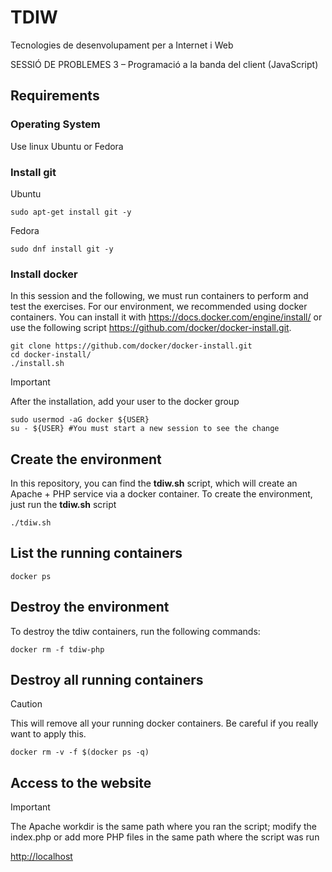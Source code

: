 # TDIW
Tecnologies de desenvolupament per a Internet i Web

SESSIÓ DE PROBLEMES 3 – Programació a la banda del client (JavaScript)

## Requirements
### Operating System
Use linux Ubuntu or Fedora 

### Install git
Ubuntu
```shell
sudo apt-get install git -y
```

Fedora
```shell
sudo dnf install git -y
```

### Install docker
In this session and the following, we must run containers to perform and test the exercises.
For our environment, we recommended using docker containers. You can install it with https://docs.docker.com/engine/install/ or use the following script https://github.com/docker/docker-install.git.
```shell
git clone https://github.com/docker/docker-install.git
cd docker-install/
./install.sh
```

> [!IMPORTANT]  
> After the installation, add your user to the docker group 
>```shell
>sudo usermod -aG docker ${USER}
>su - ${USER} #You must start a new session to see the change
>```

## Create the environment
In this repository, you can find the **tdiw.sh** script, which will create an Apache + PHP service via a docker container. 
To create the environment, just run the **tdiw.sh** script
```shell
./tdiw.sh
```

## List the running containers
```shell
docker ps
```

## Destroy the environment
To destroy the tdiw containers, run the following commands:
```shell
docker rm -f tdiw-php
```

## Destroy all running containers
> [!CAUTION]
> This will remove all your running docker containers. Be careful if you really want to apply this.
```shell
docker rm -v -f $(docker ps -q)
```

## Access to the website
> [!IMPORTANT]  
> The Apache workdir is the same path where you ran the script; modify the index.php or add more PHP files in the same path where the script was run

[http://localhost](http://localhost)